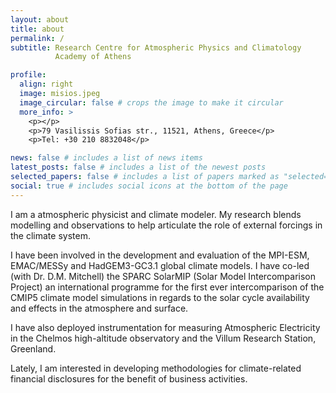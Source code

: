 ```yaml
---
layout: about
title: about
permalink: /
subtitle: Research Centre for Atmospheric Physics and Climatology
          Academy of Athens

profile:
  align: right
  image: misios.jpeg
  image_circular: false # crops the image to make it circular
  more_info: >
    <p></p>
    <p>79 Vasilissis Sofias str., 11521, Athens, Greece</p>
    <p>Tel: +30 210 8832048</p>

news: false # includes a list of news items
latest_posts: false # includes a list of the newest posts
selected_papers: false # includes a list of papers marked as "selected={true}"
social: true # includes social icons at the bottom of the page
---
```



I am a atmospheric physicist and climate modeler. My research blends modelling and observations to help articulate the role of external forcings in the climate system. 

I have been involved in the development and evaluation of the MPI-ESM, EMAC/MESSy and HadGEM3-GC3.1 global climate models. I have co-led (with Dr. D.M. Mitchell) the SPARC SolarMIP (Solar Model Intercomparison Project) an international programme for the first ever intercomparison of the CMIP5 climate model simulations in regards to the solar cycle availability and effects in the atmosphere and surface.

I have also deployed instrumentation for measuring Atmospheric Electricity in the Chelmos high-altitude observatory and the Villum Research Station, Greenland.

Lately, I am interested in developing methodologies for climate-related financial disclosures for the benefit of business activities.
